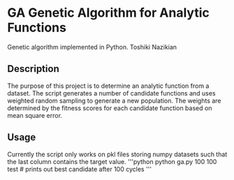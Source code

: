 # GA Genetic Algorithm for Analytic Functions

Genetic algorithm implemented in Python.
Toshiki Nazikian

## Description
The purpose of this project is to determine an analytic function from a dataset. The script generates a number of candidate functions and uses weighted random sampling to generate a new population. The weights are determined by the fitness scores for each candidate function based on mean square error. 

## Usage
Currently the script only works on pkl files storing numpy datasets such that the last column contains the target value. 
'''python
python ga.py 100 100 test  # prints out best candidate after 100 cycles
'''